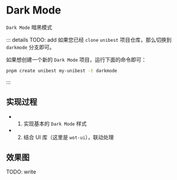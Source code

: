 # Dark Mode

`Dark Mode` 暗黑模式

::: details
TODO: add
如果您已经 `clone` `unibest` 项目仓库，那么切换到 `darkmode` 分支即可。

如果想创建一个新的 `Dark Mode` 项目，运行下面的命令即可：

```sh
pnpm create unibest my-unibest -t darkmode
```

:::

## 实现过程

- 1. 实现基本的 `Dark Mode` 样式
- 2. 结合 UI 库（这里是 `wot-ui`），联动处理

## 效果图

TODO: write
